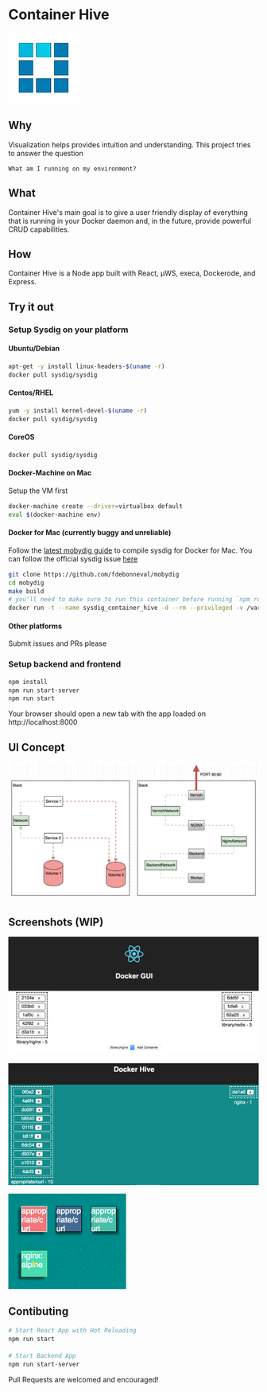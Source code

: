 # Container Hive

![Screenshot](public/images/squares.gif)

## Why

Visualization helps provides intuition and understanding. This project tries to answer the question

    What am I running on my environment?

## What

Container Hive's main goal is to give a user friendly display of everything that is running in your Docker daemon and, in the future, provide powerful CRUD capabilities. 

## How

Container Hive is a Node app built with React, µWS, execa, Dockerode, and Express.

## Try it out

### Setup Sysdig on your platform

#### Ubuntu/Debian

```bash
apt-get -y install linux-headers-$(uname -r)
docker pull sysdig/sysdig
```

#### Centos/RHEL

```bash
yum -y install kernel-devel-$(uname -r)
docker pull sysdig/sysdig
```

#### CoreOS

```bash
docker pull sysdig/sysdig
```

#### Docker-Machine on Mac

Setup the VM first

```bash
docker-machine create --driver=virtualbox default
eval $(docker-machine env)
```

#### Docker for Mac (currently buggy and unreliable)

Follow the [latest mobydig guide](https://github.com/fdebonneval/mobydig) to compile sysdig for Docker for Mac. You can follow the official sysdig issue [here](https://github.com/draios/sysdig/issues/637)

```bash
git clone https://github.com/fdebonneval/mobydig
cd mobydig
make build
# you'll need to make sure to run this container before running `npm run start-server` which will match the container name and listen to its logs
docker run -t --name sysdig_container_hive -d --rm --privileged -v /var/run/docker.sock:/host/var/run/docker.sock -v /dev:/host/dev -v /proc:/host/proc:ro -v /lib/modules:/host/lib/modules:ro -v /usr:/host/usr:ro -v /usr/bin/docker:/usr/bin/docker:ro mobydig:dev sysdig -pc evt.type=accept
```

#### Other platforms

Submit issues and PRs please

### Setup backend and frontend

```bash
npm install
npm run start-server
npm run start
```

Your browser should open a new tab with the app loaded on http://localhost:8000

## UI Concept

![Concept](public/images/ComponentConcept.png)

## Screenshots (WIP)

![Screenshot](public/images/ScreenShot2016-08-13-10.53.33AM.png)

![Screenshot](public/images/network_request.gif)

![Screenshot](public/images/network_request2.gif)

## Contibuting

```bash
# Start React App with Hot Reloading
npm run start

# Start Backend App
npm run start-server
```

Pull Requests are welcomed and encouraged!
